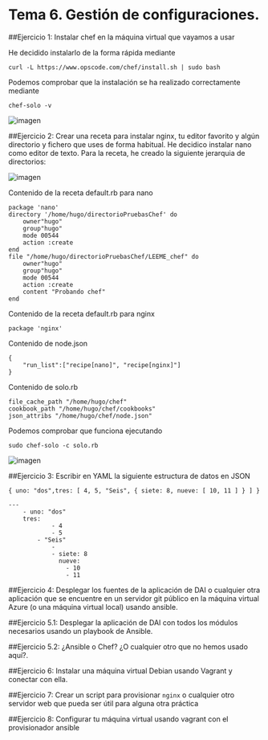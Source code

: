 # Tema 6. Gestión de configuraciones.

##Ejercicio 1: Instalar chef en la máquina virtual que vayamos a usar

He decidido instalarlo de la forma rápida mediante 

	curl -L https://www.opscode.com/chef/install.sh | sudo bash

Podemos comprobar que la instalación se ha realizado correctamente mediante

	chef-solo -v

![imagen](https://www.dropbox.com/s/ri9fq72hztdm7k3/chef.png?dl=1)
	

##Ejercicio 2: Crear una receta para instalar nginx, tu editor favorito y algún directorio y fichero que uses de forma habitual.
He decidico instalar nano como editor de texto. Para la receta, he creado la siguiente jerarquia de directorios:

![imagen](https://www.dropbox.com/s/2hteq1ky8kj4bm2/chef2.png?dl=1)

Contenido de la receta default.rb para nano

	package 'nano'
	directory '/home/hugo/directorioPruebasChef' do
		owner"hugo"
		group"hugo"
		mode 00544
		action :create
	end
	file "/home/hugo/directorioPruebasChef/LEEME_chef" do
		owner"hugo"
		group"hugo"
		mode 00544
		action :create
		content "Probando chef"
	end

Contenido de la receta default.rb para nginx

	package 'nginx'

Contenido de node.json

	{
		"run_list":["recipe[nano]", "recipe[nginx]"]
	}
	
Contenido de solo.rb

	file_cache_path "/home/hugo/chef"
	cookbook_path "/home/hugo/chef/cookbooks"
	json_attribs "/home/hugo/chef/node.json"

Podemos comprobar que funciona ejecutando 
	
	sudo chef-solo -c solo.rb

![imagen](https://www.dropbox.com/s/2vd1745ipi93475/chef3.png?dl=1)

##Ejercicio 3: Escribir en YAML la siguiente estructura de datos en JSON

	{ uno: "dos",tres: [ 4, 5, "Seis", { siete: 8, nueve: [ 10, 11 ] } ] } 

	---
		- uno: "dos"
  		tres:
    			- 4
    			- 5
   			- "Seis"
    			-
      			- siete: 8
        		  nueve:
          			- 10
          			- 11


##Ejercicio 4: Desplegar los fuentes de la aplicación de DAI o cualquier otra aplicación que se encuentre en un servidor git público en la máquina virtual Azure (o una máquina virtual local) usando ansible.

##Ejercicio 5.1: Desplegar la aplicación de DAI con todos los módulos necesarios usando un playbook de Ansible.

##Ejercicio 5.2: ¿Ansible o Chef? ¿O cualquier otro que no hemos usado aquí?.

##Ejercicio 6: Instalar una máquina virtual Debian usando Vagrant y conectar con ella.

##Ejercicio 7: Crear un script para provisionar `nginx` o cualquier otro servidor web que pueda ser útil para alguna otra práctica

##Ejercicio 8: Configurar tu máquina virtual usando vagrant con el provisionador ansible

